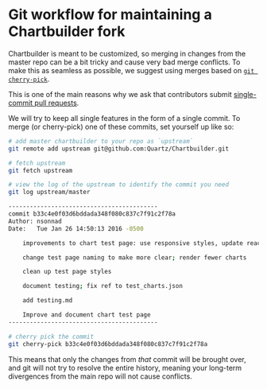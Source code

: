 # Git workflow for maintaining a Chartbuilder fork

Chartbuilder is meant to be customized, so merging in changes from the master
repo can be a bit tricky and cause very bad merge conflicts. To make this as
seamless as possible, we suggest using merges based on [`git cherry-pick`][1].

This is one of the main reasons why we ask that contributors submit
[single-commit pull requests](../CONTRIBUTING.md).

We will try to keep all single features in the form of a single commit. To merge
(or cherry-pick) one of these commits, set yourself up like so:

```sh
# add master chartbuilder to your repo as `upstream`
git remote add upstream git@github.com:Quartz/Chartbuilder.git

# fetch upstream
git fetch upstream

# view the log of the upstream to identify the commit you need
git log upstream/master

------------------------------------------
commit b33c4e0f03d6bddada348f080c837c7f91c2f78a
Author: nsonnad
Date:   Tue Jan 26 14:50:13 2016 -0500

    improvements to chart test page: use responsive styles, update react

    change test page naming to make more clear; render fewer charts

    clean up test page styles

    document testing; fix ref to test_charts.json

    add testing.md

    Improve and document chart test page
------------------------------------------

# cherry pick the commit
git cherry-pick b33c4e0f03d6bddada348f080c837c7f91c2f78a
```

This means that only the changes from _that_ commit will be brought over, and
git will not try to resolve the entire history, meaning your long-term
divergences from the main repo will not cause conflicts.

[1]: https://git-scm.com/docs/git-cherry-pick
